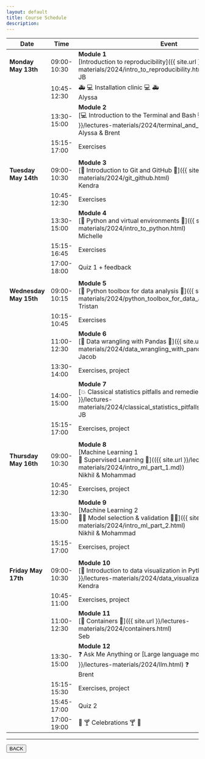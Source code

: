 ```yaml
---
layout: default
title: Course Schedule
description:
---
```


<!-- 🔶 TO be announced 🔶 -->


| Date                   | Time        | Event                                                                                                                                                     |
| ---------------------- | ----------- | --------------------------------------------------------------------------------------------------------------------------------------------------------- |
| **Monday May 13th**    | 09:00-10:30 | **Module 1** <br> [Introduction to reproducibility]({{ site.url }}/lectures-materials/2024/intro_to_reproducibility.html) <br> JB                                      |
|                        | 10:45-12:30 | 🚑 💻 Installation clinic 💻 🚑 <br> Alyssa                                                                                                               |
|                        | 13:30-15:00 | **Module 2** <br> [💻 Introduction to the Terminal and Bash 💻]({{ site.url }}/lectures-materials/2024/terminal_and_bash.html) <br> Alyssa & Brent                     |
|                        | 15:15-17:00 | Exercises <br>                                                                                                                                            |
|                        |             |                                                                                                                                                           |
| **Tuesday May 14th**   | 09:00-10:30 | **Module 3** <br> [🌳 Introduction to Git and GitHub 🌳]({{ site.url }}/lectures-materials/2024/git_github.html) <br> Kendra                                           |
|                        | 10:45-12:30 | Exercises <br>                                                                                                                                            |
|                        | 13:30-15:00 | **Module 4** <br> [🐍 Python and virtual environments 🐍]({{ site.url }}/lectures-materials/2024/intro_to_python.html) <br> Michelle                                                      |
|                        | 15:15-16:45 | Exercises <br>                                                                                                                                            |
|                        | 17:00-18:00 | Quiz 1 + feedback <br>                                                                                                                                    |
|                        |             |                                                                                                                                                           |
| **Wednesday May 15th** | 09:00-10:15 | **Module 5** <br> [🐍 Python toolbox for data analysis 🐍]({{ site.url }}/lectures-materials/2024/python_toolbox_for_data_analysis.html) <br> Tristan                  |
|                        | 10:15-10:45 | Exercises <br>                                                                                                                                            |
|                        | 11:00-12:30 | **Module 6** <br> [🐼 Data wrangling with Pandas 🐼]({{ site.url }}/lectures-materials/2024/data_wrangling_with_pandas.html) <br> Jacob                                |
|                        | 13:30-14:00 | Exercises, project <br>                                                                                                                                   |
|                        | 14:00-15:00 | **Module 7** <br> [💥 Classical statistics pitfalls and remedies 💊]({{ site.url }}/lectures-materials/2024/classical_statistics_pitfalls_and_remedies.html) <br> JB   |
|                        | 15:15-17:00 | Exercises, project <br>                                                                                                                                   |
|                        |             |                                                                                                                                                           |
| **Thursday May 16th**  | 09:00-10:30 | **Module 8** <br> [Machine Learning 1 <br> 🤖 Supervised Learning 📖](({{ site.url }}/lectures-materials/2024/intro_ml_part_1.md)) <br> Nikhil & Mohammad                                                                |
|                        | 10:45-12:30 | Exercises, project <br>                                                                                                                                   |
|                        | 13:30-15:00 | **Module 9** <br> [Machine Learning 2 <br> 🤖🤖 Model selection & validation 📖📖]({{ site.url }}/lectures-materials/2024/intro_ml_part_2.html) <br> Nikhil & Mohammad |
|                        | 15:15-17:00 | Exercises, project <br>                                                                                                                                   |
|                        |             |                                                                                                                                                           |
| **Friday May 17th**    | 09:00-10:30 | **Module 10** <br> [👀 Introduction to data visualization in Python 🐍]({{ site.url }}/lectures-materials/2024/data_visualization_in_python.html) <br> Kendra          |
|                        | 10:45-11:00 | Exercises, project <br>                                                                                                                                   |
|                        | 11:00-12:30 | **Module 11** <br> [🐋 Containers 🐋]({{ site.url }}/lectures-materials/2024/containers.html) <br> Seb                                                                 |
|                        | 13:30-15:00 | **Module 12** <br> ❓ Ask Me Anything or [Large language models]({{ site.url }}/lectures-materials/2024/llm.html) ❓ <br> Brent                                          |
|                        | 15:15-15:30 | Exercises, project <br>                                                                                                                                   |
|                        | 15:45-17:00 | Quiz 2 <br>                                                                                                                                               |
|                        | 17:00-19:00 | 🥳 🍸 Celebrations 🍸 🥳 <br>                                                                                                                             |

---

<a href="{{ site.url }}"><button>BACK</button></a>
